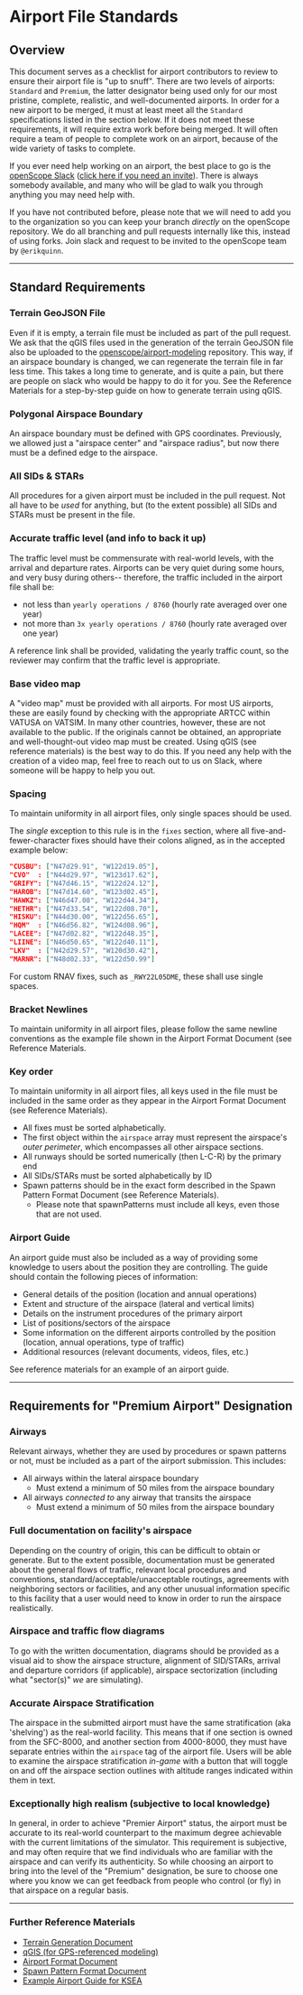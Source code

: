 # Airport File Standards

## Overview

This document serves as a checklist for airport contributors to review to ensure their airport file is "up to snuff". There are two levels of airports: `Standard` and `Premium`, the latter designator being used only for our most pristine, complete, realistic, and well-documented airports. In order for a new airport to be merged, it must at least meet all the `Standard` specifications listed in the section below. If it does not meet these requirements, it will require extra work before being merged. It will often require a team of people to complete work on an airport, because of the wide variety of tasks to complete.

If you ever need help working on an airport, the best place to go is the [openScope Slack](https://openscopeatc.slack.com) ([click here if you need an invite](https://join.slack.com/t/openscopeatc/shared_invite/zt-g9wq2mch-B7Z9IltlgxgCBC2dBYPjiw)). There is always somebody available, and many who will be glad to walk you through anything you may need help with.

If you have not contributed before, please note that we will need to add you to the organization so you can keep your branch _directly_ on the openScope repository. We do all branching and pull requests internally like this, instead of using forks. Join slack and request to be invited to the openScope team by `@erikquinn`.

---

## Standard Requirements

### Terrain GeoJSON File

Even if it is empty, a terrain file must be included as part of the pull request. We ask that the qGIS files used in the generation of the terrain GeoJSON file also be uploaded to the [openscope/airport-modeling](https://github.com/openscope/airport-modeling) repository. This way, if an airspace boundary is changed, we can regenerate the terrain file in far less time. This takes a long time to generate, and is quite a pain, but there are people on slack who would be happy to do it for you. See the Reference Materials for a step-by-step guide on how to generate terrain using qGIS.

### Polygonal Airspace Boundary

An airspace boundary must be defined with GPS coordinates. Previously, we allowed just a "airspace center" and "airspace radius", but now there must be a defined edge to the airspace.

### All SIDs & STARs

All procedures for a given airport must be included in the pull request. Not all have to be _used_ for anything, but (to the extent possible) all SIDs and STARs must be present in the file.

### Accurate traffic level (and info to back it up)

The traffic level must be commensurate with real-world levels, with the arrival and departure rates. Airports can be very quiet during some hours, and very busy during others-- therefore, the traffic included in the airport file shall be:

- not less than `yearly operations / 8760` (hourly rate averaged over one year)
- not more than `3x yearly operations / 8760` (hourly rate averaged over one year)

A reference link shall be provided, validating the yearly traffic count, so the reviewer may confirm that the traffic level is appropriate.

### Base video map

A "video map" must be provided with all airports. For most US airports, these are easily found by checking with the appropriate ARTCC within VATUSA on VATSIM. In many other countries, however, these are not available to the public. If the originals cannot be obtained, an appropriate and well-thought-out video map must be created. Using qGIS (see reference materials) is the best way to do this. If you need any help with the creation of a video map, feel free to reach out to us on Slack, where someone will be happy to help you out.

### Spacing

To maintain uniformity in all airport files, only single spaces should be used.

The _single_ exception to this rule is in the `fixes` section, where all five-and-fewer-character fixes should have their colons aligned, as in the accepted example below:

```json
"CUSBU": ["N47d29.91", "W122d19.05"],
"CVO"  : ["N44d29.97", "W123d17.62"],
"GRIFY": ["N47d46.15", "W122d24.12"],
"HAROB": ["N47d14.60", "W123d02.45"],
"HAWKZ": ["N46d47.08", "W122d44.34"],
"HETHR": ["N47d33.54", "W122d08.70"],
"HISKU": ["N44d30.00", "W122d56.65"],
"HQM"  : ["N46d56.82", "W124d08.96"],
"LACEE": ["N47d02.82", "W122d48.35"],
"LIINE": ["N46d50.65", "W122d40.11"],
"LKV"  : ["N42d29.57", "W120d30.42"],
"MARNR": ["N48d02.33", "W122d50.99"]
```

For custom RNAV fixes, such as `_RWY22L05DME`, these shall use single spaces.

### Bracket Newlines

To maintain uniformity in all airport files, please follow the same newline conventions as the example file shown in the Airport Format Document (see Reference Materials.

### Key order

To maintain uniformity in all airport files, all keys used in the file must be included in the same order as they appear in the Airport Format Document (see Reference Materials).

- All fixes must be sorted alphabetically.
- The first object within the `airspace` array must represent the airspace's _outer perimeter_, which encompasses all other airspace sections.
- All runways should be sorted numerically (then L-C-R) by the primary end
- All SIDs/STARs must be sorted alphabetically by ID
- Spawn patterns should be in the exact form described in the Spawn Pattern Format Document (see Reference Materials).
  - Please note that spawnPatterns must include all keys, even those that are not used.

### Airport Guide

An airport guide must also be included as a way of providing some knowledge to users about the position they are controlling. The guide should contain the following pieces of information:

- General details of the position (location and annual operations)
- Extent and structure of the airspace (lateral and vertical limits)
- Details on the instrument procedures of the primary airport
- List of positions/sectors of the airspace
- Some information on the different airports controlled by the position (location, annual operations, type of traffic)
- Additional resources (relevant documents, videos, files, etc.)

See reference materials for an example of an airport guide.

---

## Requirements for "Premium Airport" Designation

### Airways

Relevant airways, whether they are used by procedures or spawn patterns or not, must be included as a part of the airport submission. This includes:

- All airways within the lateral airspace boundary
  - Must extend a minimum of 50 miles from the airspace boundary
- All airways _connected to_ any airway that transits the airspace
  - Must extend a minimum of 50 miles from the airspace boundary

### Full documentation on facility's airspace

Depending on the country of origin, this can be difficult to obtain or generate. But to the extent possible, documentation must be generated about the general flows of traffic, relevant local procedures and conventions, standard/acceptable/unacceptable routings, agreements with neighboring sectors or facilities, and any other unusual information specific to this facility that a user would need to know in order to run the airspace realistically.

### Airspace and traffic flow diagrams

To go with the written documentation, diagrams should be provided as a visual aid to show the airspace structure, alignment of SID/STARs, arrival and departure corridors (if applicable), airspace sectorization (including what "sector(s)" _we_ are simulating).

### Accurate Airspace Stratification

The airspace in the submitted airport must have the same stratification (aka 'shelving') as the real-world facility. This means that if one section is owned from the SFC-8000, and another section from 4000-8000, they must have separate entries within the `airspace` tag of the airport file. Users will be able to examine the airspace stratification _in-game_ with a button that will toggle on and off the airspace section outlines with altitude ranges indicated within them in text.

### Exceptionally high realism (subjective to local knowledge)

In general, in order to achieve "Premier Airport" status, the airport must be accurate to its real-world counterpart to the maximum degree achievable with the current limitations of the simulator. This requirement is subjective, and may often require that we find individuals who are familiar with the airspace and can verify its authenticity. So while choosing an airport to bring into the level of the "Premium" designation, be sure to choose one where you know we can get feedback from people who control (or fly) in that airspace on a regular basis.

---

### Further Reference Materials

- [Terrain Generation Document](airport-terrain-generation.md)
- [qGIS (for GPS-referenced modeling)](http://www.qgis.org/en/site/)
- [Airport Format Document](airport-format.md)
- [Spawn Pattern Format Document](spawnPatternReadme.md)
- [Example Airport Guide for KSEA](airport-guides/ksea.md)
